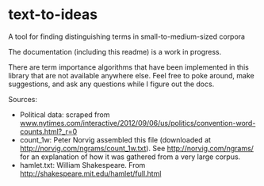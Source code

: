 # text-to-ideas
A tool for finding distinguishing terms in small-to-medium-sized corpora

The documentation (including this readme) is a work in progress.

There are term importance algorithms that have been implemented in this library that are not available anywhere else.  Feel free to poke around, make suggestions, and ask any questions while I figure out the docs.

Sources:
* Political data: scraped from www.nytimes.com/interactive/2012/09/06/us/politics/convention-word-counts.html?_r=0
* count_1w: Peter Norvig assembled this file (downloaded at http://norvig.com/ngrams/count_1w.txt). See http://norvig.com/ngrams/ for an explanation of how it was gathered from a very large corpus.
* hamlet.txt: William Shakespeare. From http://shakespeare.mit.edu/hamlet/full.html